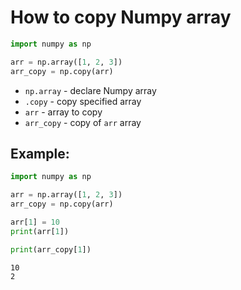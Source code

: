 # How to copy Numpy array

```python
import numpy as np

arr = np.array([1, 2, 3])
arr_copy = np.copy(arr)
```

- `np.array` - declare Numpy array
- `.copy` - copy specified array
- `arr` - array to copy
- `arr_copy` - copy of `arr` array

## Example: 
```python
import numpy as np

arr = np.array([1, 2, 3])
arr_copy = np.copy(arr)

arr[1] = 10
print(arr[1])

print(arr_copy[1])
```
```
10
2

```

